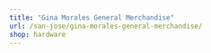 ```yaml
---
title: "Gina Morales General Merchandise"
url: /san-jose/gina-morales-general-merchandise/
shop: hardware
---
```

